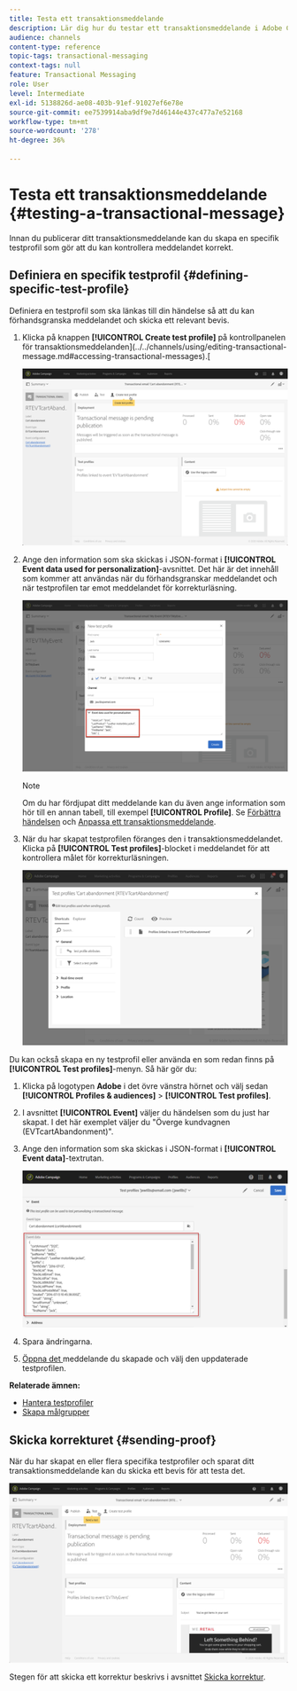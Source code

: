 ```yaml
---
title: Testa ett transaktionsmeddelande
description: Lär dig hur du testar ett transaktionsmeddelande i Adobe Campaign.
audience: channels
content-type: reference
topic-tags: transactional-messaging
context-tags: null
feature: Transactional Messaging
role: User
level: Intermediate
exl-id: 5138826d-ae08-403b-91ef-91027ef6e78e
source-git-commit: ee7539914aba9df9e7d46144e437c477a7e52168
workflow-type: tm+mt
source-wordcount: '278'
ht-degree: 36%

---
```


# Testa ett transaktionsmeddelande {#testing-a-transactional-message}

Innan du publicerar ditt transaktionsmeddelande kan du skapa en specifik testprofil som gör att du kan kontrollera meddelandet korrekt.

## Definiera en specifik testprofil {#defining-specific-test-profile}

Definiera en testprofil som ska länkas till din händelse så att du kan förhandsgranska meddelandet och skicka ett relevant bevis.

1. Klicka på knappen **[!UICONTROL Create test profile]** på kontrollpanelen för transaktionsmeddelanden](../../channels/using/editing-transactional-message.md#accessing-transactional-messages).[

   ![](assets/message-center_test-profile.png)

1. Ange den information som ska skickas i JSON-format i **[!UICONTROL Event data used for personalization]**-avsnittet. Det här är det innehåll som kommer att användas när du förhandsgranskar meddelandet och när testprofilen tar emot meddelandet för korrekturläsning.

   ![](assets/message-center_event-data.png)

   >[!NOTE]
   >
   >Om du har fördjupat ditt meddelande kan du även ange information som hör till en annan tabell, till exempel **[!UICONTROL Profile]**. Se [Förbättra händelsen](../../channels/using/configuring-transactional-event.md#enriching-the-transactional-message-content) och [Anpassa ett transaktionsmeddelande](../../channels/using/editing-transactional-message.md#personalizing-a-transactional-message).

1. När du har skapat testprofilen föranges den i transaktionsmeddelandet. Klicka på **[!UICONTROL Test profiles]**-blocket i meddelandet för att kontrollera målet för korrekturläsningen.

   ![](assets/message-center_5.png)

Du kan också skapa en ny testprofil eller använda en som redan finns på **[!UICONTROL Test profiles]**-menyn. Så här gör du:

1. Klicka på logotypen **Adobe** i det övre vänstra hörnet och välj sedan **[!UICONTROL Profiles & audiences]** > **[!UICONTROL Test profiles]**.
1. I avsnittet **[!UICONTROL Event]** väljer du händelsen som du just har skapat. I det här exemplet väljer du &quot;Överge kundvagnen (EVTcartAbandonment)&quot;.
1. Ange den information som ska skickas i JSON-format i **[!UICONTROL Event data]**-textrutan.

   ![](assets/message-center_3.png)

1. Spara ändringarna.
1. [Öppna det ](../../channels/using/editing-transactional-message.md#accessing-transactional-messages) meddelande du skapade och välj den uppdaterade testprofilen.

**Relaterade ämnen:**

* [Hantera testprofiler](../../audiences/using/managing-test-profiles.md)
* [Skapa målgrupper](../../audiences/using/creating-audiences.md)

## Skicka korrekturet {#sending-proof}

När du har skapat en eller flera specifika testprofiler och sparat ditt transaktionsmeddelande kan du skicka ett bevis för att testa det.

![](assets/message-center_10.png)

Stegen för att skicka ett korrektur beskrivs i avsnittet [Skicka korrektur](../../sending/using/sending-proofs.md).
